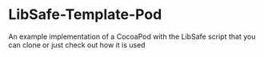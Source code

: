 # LibSafe-Template-Pod
An example implementation of a CocoaPod with the LibSafe script that you can clone or just check out how it is used
